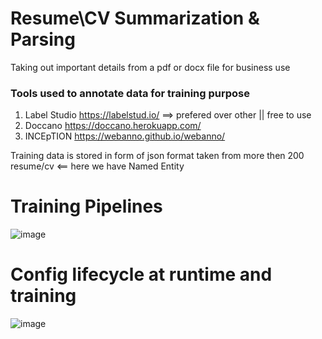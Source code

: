 # Resume\CV Summarization & Parsing
Taking out important details from a pdf or docx file for business use


### Tools used to annotate data for training purpose
1. Label Studio https://labelstud.io/ ==> prefered over other || free to use
2. Doccano https://doccano.herokuapp.com/
3. INCEpTION https://webanno.github.io/webanno/

Training data is stored in form of  json  format taken from more then 200 resume/cv <== here we have Named Entity

# Training Pipelines
![image](https://user-images.githubusercontent.com/26667491/175231906-29d6dbb7-793d-43c0-910d-5d59efd07728.png)

# Config lifecycle at runtime and training
![image](https://spacy.io/lifecycle-13aaf5b783ebfbb3d74189b6c64c3840.svg)
